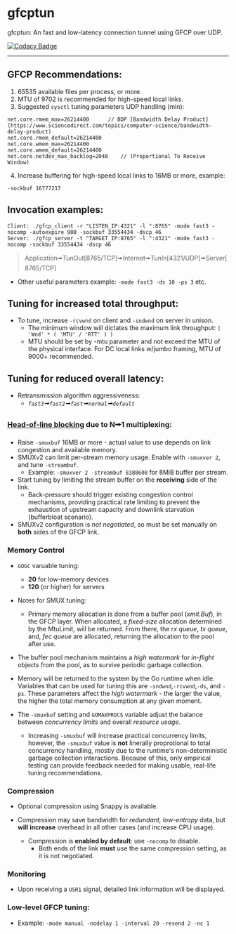 # gfcptun

gfcptun: An fast and low-latency connection tunnel using GFCP over UDP.

[![Codacy Badge](https://api.codacy.com/project/badge/Grade/a01d5d75fe8143e0b1a6962f3e54ae14)](https://app.codacy.com/gh/gridfinity/gfcptun?utm_source=github.com&utm_medium=referral&utm_content=gridfinity/gfcptun&utm_campaign=Badge_Grade)

---

## GFCP Recommendations:

1. 65535 available files per process, or more.
2. MTU of 9702 is recommended for high-speed local links.
3. Suggested `sysctl` tuning parameters UDP handling (min):

```
net.core.rmem_max=26214400		// BDP [Bandwidth Delay Product](https://www.sciencedirect.com/topics/computer-science/bandwidth-delay-product)
net.core.rmem_default=26214400
net.core.wmem_max=26214400
net.core.wmem_default=26214400
net.core.netdev_max_backlog=2048	// (Proportional To Receive Window)
```

4. Increase buffering for high-speed local links to 16MB or more, example:

```
-sockbuf 16777217
```

## Invocation examples:

```
Client: ./gfcp_client -r "LISTEN_IP:4321" -l ":8765" -mode fast3 -nocomp -autoexpire 900 -sockbuf 33554434 -dscp 46
Server: ./gfcp_server -t "TARGET_IP:8765" -l ":4321" -mode fast3 -nocomp -sockbuf 33554434 -dscp 46
```

> Application🠚TunOut[8765/TCP]🠚Internet🠚TunIn[4321/UDP]🠚Server[8765/TCP]

- Other useful parameters example: `-mode fast3 -ds 10 -ps 3` etc.

## Tuning for increased total throughput:

- To tune, increase `-rcvwnd` on client and `-sndwnd` on server in unison.
  - The minimum window will dictates the maximum link throughput:
    `( 'Wnd' * ( 'MTU' / 'RTT' ) )`
  - MTU should be set by -mtu parameter and not exceed the MTU of the physical
    interface. For DC local links w/jumbo framing, MTU of 9000+ recommended.

## Tuning for reduced overall latency:

- Retransmission algorithm aggressiveness:
  - _`fast3`🠚`fast2`🠚`fast`🠚`normal`🠚`default`_

### [Head-of-line blocking](https://www.sciencedirect.com/topics/computer-science/head-of-line-blocking) due to N🠚1 multiplexing:

- Raise `-smuxbuf` 16MB or more - actual value to use depends on link congestion
  and available memory.
- SMUXv2 can limit per-stream memory usage. Enable with `-smuxver 2`, and tune
  `-streambuf`.
  - Example: `-smuxver 2 -streambuf 8388608` for 8MiB buffer per stream.
- Start tuning by limiting the stream buffer on the **receiving** side of the
  link.
  - Back-pressure should trigger existing congestion control mechanisms,
    providing practical rate limiting to prevent the exhaustion of upstream
    capacity and downlink starvation (bufferbloat scenario).
- SMUXv2 configuration is _not negotiated_, so must be set manually on **both**
  sides of the GFCP link.

### Memory Control

- `GOGC` varuable tuning:

  - **20** for low-memory devices
  - **120** (or higher) for servers

- Notes for SMUX tuning:

  - Primary memory allocation is done from a buffer pool (_xmit.Buf_), in the
    GFCP layer. When allocated, a _fixed-size_ allocation determined by the
    MtuLimit, will be returned. From there, the _rx queue_, _tx queue_, and,
    _fec queue_ are allocated, returning the allocation to the pool after use.

- The buffer pool mechanism maintains a _high watermark_ for _in-flight_ objects
  from the pool, as to survive periodic garbage collection.

- Memory will be returned to the system by the Go runtime when idle. Variables
  that can be used for tuning this are `-sndwnd`,`-rcvwnd`,`-ds`, and `-ps`.
  These parameters affect the _high watermark_ - the larger the value, the
  higher the total memory consumption at any given moment.

- The `-smuxbuf` setting and `GOMAXPROCS` variable adjust the balance between
  _concurrency limits_ and overall _resource usage_.
  - Increasing `-smuxbuf` will increase practical concurrency limits, however,
    the `-smuxbuf` value is **not** linerally proprotional to total concurrency
    handling, mostly due to the runtime's non-deterministic garbage collection
    interactions. Because of this, only empirical testing can provide feedback
    needed for making usable, real-life tuning recommendations.

### Compression

- Optional compression using Snappy is available.

- Compression may save bandwidth for _redundant, low-entropy_ data, but **will**
  **increase** overhead in all other cases (and increase CPU usage).
  - Compression is **enabled by default**: use `-nocomp` to disable.
    - Both ends of the link **must** use the same compression setting, as it is
      not negotiated.

### Monitoring

- Upon receiving a `USR1` signal, detailed link information will be displayed.

### Low-level GFCP tuning:

- Example: `-mode manual -nodelay 1 -interval 20 -resend 2 -nc 1`

